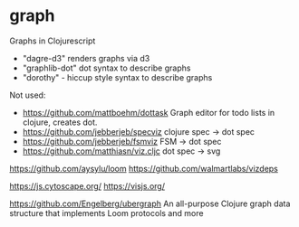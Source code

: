 # graph


Graphs in Clojurescript

- "dagre-d3" renders graphs via d3
- "graphlib-dot" dot syntax to describe graphs
- "dorothy" - hiccup style syntax to describe graphs


Not used:
- https://github.com/mattboehm/dottask Graph editor for todo lists in clojure, creates dot.
- https://github.com/jebberjeb/specviz  clojure spec -> dot spec
- https://github.com/jebberjeb/fsmviz  FSM -> dot spec
- https://github.com/matthiasn/viz.cljc dot spec -> svg

https://github.com/aysylu/loom
https://github.com/walmartlabs/vizdeps 


https://js.cytoscape.org/
https://visjs.org/

https://github.com/Engelberg/ubergraph
An all-purpose Clojure graph data structure that implements Loom protocols and more


